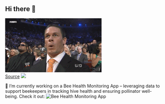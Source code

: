 ## Hi there 👋
![](https://raw.githubusercontent.com/timbolo6/timbolo6/main/gifs/Excited_John_Cena_GIF_by_WWE.gif)  
[Source](https://media1.giphy.com/media/v1.Y2lkPTc5MGI3NjExd3QxcXkxYXFldmlyeDlwYXIzYnFyajZoZXZ0Z2N5OGV3YXJjOWk2biZlcD12MV9pbnRlcm5hbF9naWZfYnlfaWQmY3Q9Zw/3ornk57KwDXf81rjWM/giphy.gif)
![](https://komarev.com/ghpvc/?username=timbolo6)


🔭 I’m currently working on a Bee Health Monitoring App – leveraging data to support beekeepers in tracking hive health and ensuring pollinator well-being. Check it out: ![Bee Health Monitoring App](https://bee-health-monitoring.streamlit.app/)  

<!--
**timbolo6/timbolo6** is a ✨ _special_ ✨ repository because its `README.md` (this file) appears on your GitHub profile.

Here are some ideas to get you started:

- 🔭 I’m currently working on ...
- 🌱 I’m currently learning ...
- 👯 I’m looking to collaborate on ...
- 🤔 I’m looking for help with ...
- 💬 Ask me about ...
- 📫 How to reach me: ...
- 😄 Pronouns: ...
- ⚡ Fun fact: ...
-->
